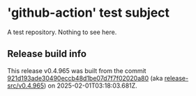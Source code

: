 # 'github-action' test subject

A test repository. Nothing to see here.


## Release build info

This release v0.4.965 was built from the commit [921d193ade30490eccb48d1be07d7f7f02020a80](https://github.com/kattecon/gh-release-test-ga/tree/921d193ade30490eccb48d1be07d7f7f02020a80) (aka [release-src/v0.4.965](https://github.com/kattecon/gh-release-test-ga/tree/release-src/v0.4.965)) on 2025-02-01T03:18:03.681Z.
        